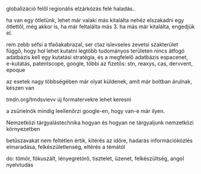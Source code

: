 globalizáció felől regionális elzárkózás felé haladás..

ha van egy ötletünk, lehet már valaki más kitalálta
nehéz elszakadni egy ötlettől, még akkor is, ha már feltalálta más
3. ha más már kitalálta, engedjük el.

rem zebb séfsi a tfaőakabrazal, ser ctaz islevseles zevetsi
szakterület függő, hogy hol lehet kutatni
legtöbb tudományos területen nincs átfogó adatbázis
kell egy kutatási stratégia, és a megfelelő adatbázis
espacenet, e-kutatás, patentscope, google, 
többi az fizetős: stn, reaxys, cas, dervvent, epoque
 
az esetek nagy többségében már olyat küldenek, amit már boltban árulnak, készen van

tmdn.org/tmdsvievv új formatervekre lehet keresni

a zsűrielnök mindig leellenőrzi google-en, hogy van-e már ilyen. 

Nemzetközi tárgyalástechnika
hogyan és hogyan ne tárgyaljunk nemzetközi környezetben

betűszavakat nem feltétlen értik, kitérés az időre, hadarás
információközlés elmaradása, felkészületlenség, eltérés a témától

do: tömör, fókuszált, lényegretörő, tisztelet, üzenet, felkészültség, angol nyelvtudás